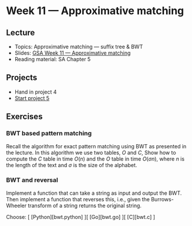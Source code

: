 # Week 11 — Approximative matching

## Lecture

- Topics: Approximative matching — suffix tree & BWT
- Slides: [GSA Week 11 — Approximative matching](../slides/GSA%20Week%2011%20--%20Approximative%20matching.pdf)
- Reading material: SA Chapter 5

## Projects

- Hand in project 4
- [Start project 5](../projects/project-05.out.md)

## Exercises

### BWT based pattern matching

Recall the algorithm for exact pattern matching using BWT as presented in the lecture. In this algorithm we use two tables, $O$ and $C$, Show how to compute the $C$ table in time $O(n)$ and the $O$ table in time $O(\sigma n)$, where $n$ is the length of the text and $\sigma$ is the size of the alphabet.

### BWT and reversal

Implement a function that can take a string as input and output the BWT. Then implement a function that reverses this, i.e., given the Burrows-Wheeler transform of a string returns the original string.

Choose: [ [Python][bwt.python] ][ [Go][bwt.go] ][ [C][bwt.c] ]
